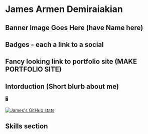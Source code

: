 # James Armen Demiraiakian

## Banner Image Goes Here (have Name here)

## Badges - each a link to a social

## Fancy looking link to portfolio site (MAKE PORTFOLIO SITE)

## Intorduction (Short blurb about me)

🖥

[![James's GitHub stats](https://github-readme-stats.vercel.app/api?username=james-demiraiakian&count_private=true&show_icons=true&theme=tokyonight)](https://github.com/anuraghazra/github-readme-stats)

## Skills section

<!--
**james-demiraiakian/james-demiraiakian** is a ✨ _special_ ✨ repository because its `README.md` (this file) appears on your GitHub profile.

Here are some ideas to get you started:

- 🔭 I’m currently working on ...
- 🌱 I’m currently learning ...
- 👯 I’m looking to collaborate on ...
- 🤔 I’m looking for help with ...
- 💬 Ask me about ...
- 📫 How to reach me: ...
- 😄 Pronouns: ...
- ⚡ Fun fact: ...
-->

